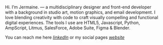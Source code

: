 Hi. I’m Jermaine. — a multidisciplinary designer and front-end developer with a background in studio art, motion graphics, and email development. I love blending creativity with code to craft visually compelling and functional digital experiences. The tools I use are HTML5, Javascript, Python, AmpScript, Litmus, SalesForce, Adobe Suite, Figma & Blender. 

You can reach me here [_linkedIn_](https://www.linkedin.com/in/jermainerodney/) or my social pages [_website_](https://www.instagram.com/jprodney/)
